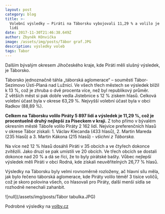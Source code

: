 ```yaml
---
layout: post
category: blog
title: >-
  Volební výsledky – Piráti na Táborsku vybojovali 11,29 % a volilo je 5 897
  lidí
date: 2017-11-30T21:46:38.649Z
author: Zbyněk KOnvička
image: /assets/img/posts/Tábor graf.JPG
description: výsledky voleb
tags: Tabor
---
```

Dalším
bývalým okresem Jihočeského kraje, kde Piráti měli slušný výsledek, je Táborsko.

Táborsko jednoznačně táhla „táborská aglomerace“ –
souměstí Tábor-Sezimovo Ústí-Planá nad Lužnicí. Ve všech třech městech se
výsledek blížil k 13 %, což je zhruba o dvě procenta více, než byl
republikový průměr. Z větších měst si pak dobře vedla Jistebnice s 12
\% ziskem hlasů. Celková volební účast byla v okrese 63,29 %. Nejvyšší volební
účast byla v obci Radkov (88,89 %).

**Celkem
na Táborsku volilo Piráty 5 897 lidí a výsledek je 11,29 %, což je procentuelně
druhý nejlepší za Píseckem v kraji.** Z toho přímo v bývalém
okresním městě Táboře volilo Piráty 2 162 lidí. Nejvíce preferenčních hlasů
v okrese Tábor získali: 1. Václav Klecanda (433 hlasů), 2. Martin Mareda (235
hlasů) a 3. Martin Kákona (215 hlasů) *- všichni
z Táborska.*

Na více než 12 % hlasů dosáhli Piráti v 35
obcích a ve čtyřech dokonce zvítězili. Jako druzí se pak umístili ve 20 obcích.
Ve třech obcích se dostali dokonce nad 20 % a dá se říci, že to byly pirátské
bašty. Vůbec nejlepší výsledek měli Piráti v obci Rodná, kde získali
neuvěřitelných 26,77 % hlasů.

Výsledky na Táborsku byly velmi rovnoměrně
rozloženy, ač hlavní sílu měla, jak bylo řečeno táborská aglomerace, kde Piráty
volilo téměř 3 tisíce voličů, což je skoro polovina všech, co hlasovali pro
Piráty, další menší sídla se rozhodně nenechali zahanbit.

![null](/assets/img/posts/Tábor tabulka.JPG)

Podrobné výsledky na [volby.cz](https://www.volby.cz)


